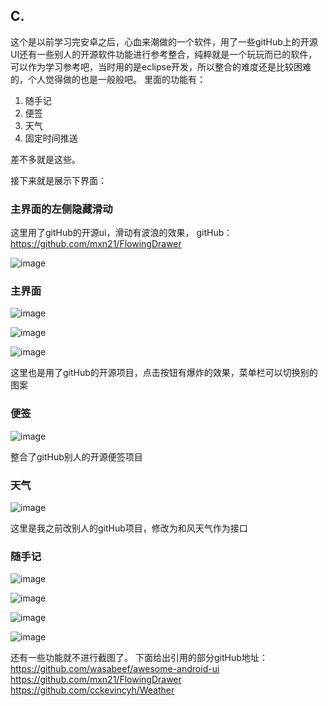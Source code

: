 ## C.


这个是以前学习完安卓之后，心血来潮做的一个软件，用了一些gitHub上的开源UI还有一些别人的开源软件功能进行参考整合，纯粹就是一个玩玩而已的软件，可以作为学习参考吧，当时用的是eclipse开发，所以整合的难度还是比较困难的，个人觉得做的也是一般般吧。
里面的功能有：

1. 随手记
2. 便签
3. 天气
4. 固定时间推送


差不多就是这些。

接下来就是展示下界面：

### 主界面的左侧隐藏滑动

这里用了gitHub的开源ui，滑动有波浪的效果，
gitHub：https://github.com/mxn21/FlowingDrawer

![image](https://github.com/cckevincyh/C./blob/master/img/0.png)

### 主界面

![image](https://github.com/cckevincyh/C./blob/master/img/1.png)

![image](https://github.com/cckevincyh/C./blob/master/img/2.png)

![image](https://github.com/cckevincyh/C./blob/master/img/3.png)


这里也是用了gitHub的开源项目，点击按钮有爆炸的效果，菜单栏可以切换别的图案

### 便签

![image](https://github.com/cckevincyh/C./blob/master/img/4.png)

整合了gitHub别人的开源便签项目

### 天气

![image](https://github.com/cckevincyh/C./blob/master/img/5.png)

这里是我之前改别人的gitHub项目，修改为和风天气作为接口

### 随手记

![image](https://github.com/cckevincyh/C./blob/master/img/6.png)


![image](https://github.com/cckevincyh/C./blob/master/img/7.png)


![image](https://github.com/cckevincyh/C./blob/master/img/8.png)


![image](https://github.com/cckevincyh/C./blob/master/img/9.png)



还有一些功能就不进行截图了。
下面给出引用的部分gitHub地址：
https://github.com/wasabeef/awesome-android-ui
https://github.com/mxn21/FlowingDrawer
https://github.com/cckevincyh/Weather